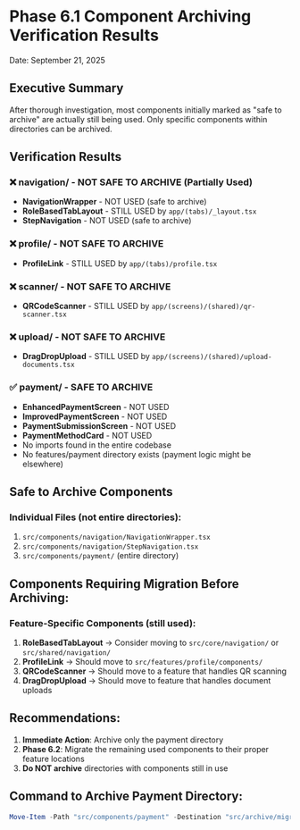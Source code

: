 # Phase 6.1 Component Archiving Verification Results
Date: September 21, 2025

## Executive Summary
After thorough investigation, most components initially marked as "safe to archive" are actually still being used. Only specific components within directories can be archived.

## Verification Results

### ❌ navigation/ - NOT SAFE TO ARCHIVE (Partially Used)
- **NavigationWrapper** - NOT USED (safe to archive)
- **RoleBasedTabLayout** - STILL USED by `app/(tabs)/_layout.tsx`
- **StepNavigation** - NOT USED (safe to archive)

### ❌ profile/ - NOT SAFE TO ARCHIVE  
- **ProfileLink** - STILL USED by `app/(tabs)/profile.tsx`

### ❌ scanner/ - NOT SAFE TO ARCHIVE
- **QRCodeScanner** - STILL USED by `app/(screens)/(shared)/qr-scanner.tsx`

### ❌ upload/ - NOT SAFE TO ARCHIVE
- **DragDropUpload** - STILL USED by `app/(screens)/(shared)/upload-documents.tsx`

### ✅ payment/ - SAFE TO ARCHIVE
- **EnhancedPaymentScreen** - NOT USED
- **ImprovedPaymentScreen** - NOT USED  
- **PaymentSubmissionScreen** - NOT USED
- **PaymentMethodCard** - NOT USED
- No imports found in the entire codebase
- No features/payment directory exists (payment logic might be elsewhere)

## Safe to Archive Components

### Individual Files (not entire directories):
1. `src/components/navigation/NavigationWrapper.tsx`
2. `src/components/navigation/StepNavigation.tsx`
3. `src/components/payment/` (entire directory)

## Components Requiring Migration Before Archiving:

### Feature-Specific Components (still used):
1. **RoleBasedTabLayout** → Consider moving to `src/core/navigation/` or `src/shared/navigation/`
2. **ProfileLink** → Should move to `src/features/profile/components/`
3. **QRCodeScanner** → Should move to a feature that handles QR scanning
4. **DragDropUpload** → Should move to feature that handles document uploads

## Recommendations:

1. **Immediate Action**: Archive only the payment directory
2. **Phase 6.2**: Migrate the remaining used components to their proper feature locations
3. **Do NOT archive** directories with components still in use

## Command to Archive Payment Directory:
```powershell
Move-Item -Path "src/components/payment" -Destination "src/archive/migration_v2_archived_2025_09_21/" -Force
```
